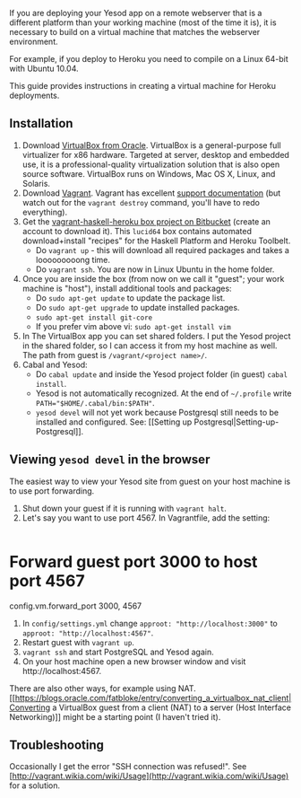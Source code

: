 If you are deploying your Yesod app on a remote webserver that is a different platform than your working machine (most of the time it is), it is necessary to build on a virtual machine that matches the webserver environment.

For example, if you deploy to Heroku you need to compile on a Linux 64-bit with Ubuntu 10.04.

This guide provides instructions in creating a virtual machine for Heroku deployments.

## Installation
1. Download [VirtualBox from Oracle](https://www.virtualbox.org/wiki/Downloads). VirtualBox is a general-purpose full virtualizer for x86 hardware. Targeted at server, desktop and embedded use, it is a professional-quality virtualization solution that is also open source software. VirtualBox runs on Windows, Mac OS X, Linux, and Solaris.
1. Download [Vagrant](http://downloads.vagrantup.com/). Vagrant has excellent [support documentation](http://vagrantup.com/v1/docs/getting-started/index.html) (but watch out for the `vagrant destroy` command, you'll have to redo everything).
1. Get the [vagrant-haskell-heroku box project on Bitbucket](https://bitbucket.org/puffnfresh/vagrant-haskell-heroku) (create an account to download it). This `lucid64` box contains automated download+install "recipes" for the Haskell Platform and Heroku Toolbelt.
    * Do `vagrant up` - this will download all required packages and takes a looooooooong time.
    * Do `vagrant ssh`. You are now in Linux Ubuntu in the home folder.
1. Once you are inside the box (from now on we call it "guest"; your work machine is "host"), install additional tools and packages:
    * Do `sudo apt-get update` to update the package list.
    * Do `sudo apt-get upgrade` to update installed packages.
    * `sudo apt-get install git-core`
    * If you prefer vim above vi: `sudo apt-get install vim`
1. In The VirtualBox app you can set shared folders. I put the Yesod project in the shared folder, so I can access it from my host machine as well. The path from guest is `/vagrant/<project name>/`.
1. Cabal and Yesod:
    * Do `cabal update` and inside the Yesod project folder (in guest) `cabal install`.
    * Yesod is not automatically recognized. At the end of `~/.profile` write `PATH="$HOME/.cabal/bin:$PATH"`.
    * `yesod devel` will not yet work because Postgresql still needs to be installed and configured. See: [[Setting up Postgresql|Setting-up-Postgresql]].


## Viewing `yesod devel` in the browser
The easiest way to view your Yesod site from guest on your host machine is to use port forwarding.
1. Shut down your guest if it is running with `vagrant halt`.
1. Let's say you want to use port 4567. In Vagrantfile, add the setting:<pre>
# Forward guest port 3000 to host port 4567
config.vm.forward_port 3000, 4567</pre>
1. In `config/settings.yml` change `approot: "http://localhost:3000"` to `approot: "http://localhost:4567"`.
1. Restart guest with `vagrant up`.
1. `vagrant ssh` and start PostgreSQL and Yesod again.
1. On your host machine open a new browser window and visit http://localhost:4567.

There are also other ways, for example using NAT. [[https://blogs.oracle.com/fatbloke/entry/converting_a_virtualbox_nat_client|Converting a VirtualBox guest from a client (NAT) to a server (Host Interface Networking)]] might be a starting point (I haven't tried it).


## Troubleshooting

Occasionally I get the error "SSH connection was refused!". See [http://vagrant.wikia.com/wiki/Usage](http://vagrant.wikia.com/wiki/Usage) for a solution.